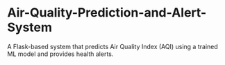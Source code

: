 # Air-Quality-Prediction-and-Alert-System
A Flask-based system that predicts Air Quality Index (AQI) using a trained ML model and provides health alerts.
